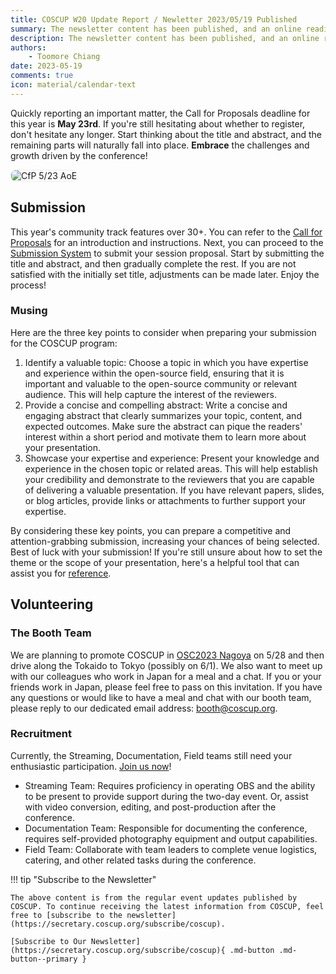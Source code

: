 ```yaml
---
title: COSCUP W20 Update Report / Newletter 2023/05/19 Published
summary: The newsletter content has been published, and an online reading version.
description: The newsletter content has been published, and an online reading version.
authors:
    - Toomore Chiang
date: 2023-05-19
comments: true
icon: material/calendar-text
---
```


Quickly reporting an important matter, the Call for Proposals deadline for this year is **May 23rd**. If you're still hesitating about whether to register, don't hesitate any longer. Start thinking about the title and abstract, and the remaining parts will naturally fall into place. **Embrace** the challenges and growth driven by the conference!

<img src="https://volunteer.coscup.org/img/paper_230519_news_en.png" alt="CfP 5/23 AoE" title="CfP 5/23 AoE" style="border-radius:8px;border:#eeeeee 1px solid;">

## Submission

This year's community track features over 30+. You can refer to the [Call for Proposals](https://blog.coscup.org/2023/04/coscup-2023-coscup-2023-call-for.html) for an introduction and instructions. Next, you can proceed to the [Submission System](https://pretalx.coscup.org/coscup-2023/locale/set?locale=en&next=/coscup-2023/cfp%3F) to submit your session proposal. Start by submitting the title and abstract, and then gradually complete the rest. If you are not satisfied with the initially set title, adjustments can be made later. Enjoy the process!

### Musing

Here are the three key points to consider when preparing your submission for the COSCUP program:

1. Identify a valuable topic: Choose a topic in which you have expertise and experience within the open-source field, ensuring that it is important and valuable to the open-source community or relevant audience. This will help capture the interest of the reviewers.
2. Provide a concise and compelling abstract: Write a concise and engaging abstract that clearly summarizes your topic, content, and expected outcomes. Make sure the abstract can pique the readers' interest within a short period and motivate them to learn more about your presentation.
3. Showcase your expertise and experience: Present your knowledge and experience in the chosen topic or related areas. This will help establish your credibility and demonstrate to the reviewers that you are capable of delivering a valuable presentation. If you have relevant papers, slides, or blog articles, provide links or attachments to further support your expertise.

By considering these key points, you can prepare a competitive and attention-grabbing submission, increasing your chances of being selected. Best of luck with your submission! If you're still unsure about how to set the theme or the scope of your presentation, here's a helpful tool that can assist you for [reference](https://volunteer.coscup.org/schedule/2023).

## Volunteering

### The Booth Team

We are planning to promote COSCUP in [OSC2023 Nagoya](https://event.ospn.jp/osc2023-nagoya/exhibit) on 5/28 and then drive along the Tokaido to Tokyo (possibly on 6/1). We also want to meet up with our colleagues who work in Japan for a meal and a chat. If you or your friends work in Japan, please feel free to pass on this invitation. If you have any questions or would like to have a meal and chat with our booth team, please reply to our dedicated email address: [booth@coscup.org](mailto:booth@coscup.org).

### Recruitment

Currently, the Streaming, Documentation, Field teams still need your enthusiastic participation. [Join us now](https://volunteer.coscup.org/)!

- Streaming Team: Requires proficiency in operating OBS and the ability to be present to provide support during the two-day event. Or, assist with video conversion, editing, and post-production after the conference.
- Documentation Team: Responsible for documenting the conference, requires self-provided photography equipment and output capabilities.
- Field Team: Collaborate with team leaders to complete venue logistics, catering, and other related tasks during the conference.

!!! tip "Subscribe to the Newsletter"

    The above content is from the regular event updates published by COSCUP. To continue receiving the latest information from COSCUP, feel free to [subscribe to the newsletter](https://secretary.coscup.org/subscribe/coscup).

    [Subscribe to Our Newsletter](https://secretary.coscup.org/subscribe/coscup){ .md-button .md-button--primary }
